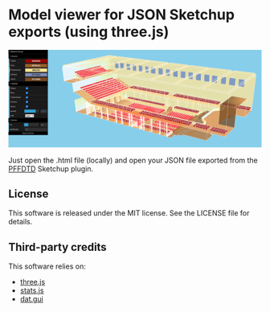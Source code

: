 # Model viewer for JSON Sketchup exports (using three.js)

![PFFDTD Screenshot](./doc/screenshot.png)

Just open the .html file (locally) and open your JSON file exported from the [PFFDTD](https://github.com/bsxfun/pffdtd) Sketchup plugin.

## License

This software is released under the MIT license. See the LICENSE file for details.

## Third-party credits

This software relies on:

- [three.js](https://github.com/mrdoob/three.js/)
- [stats.js](https://github.com/mrdoob/stats.js/)
- [dat.gui](https://github.com/dataarts/dat.gui)

